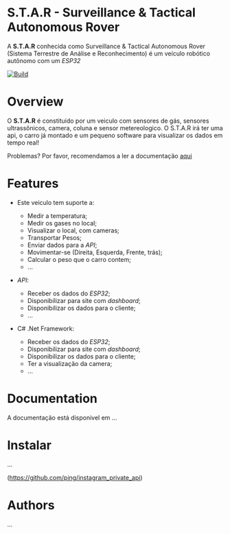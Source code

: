 # S.T.A.R - Surveillance & Tactical Autonomous Rover

A **S.T.A.R** conhecida como Surveillance & Tactical Autonomous Rover (Sistema Terrestre de Análise e Reconhecimento) é um veículo robótico autônomo com um _ESP32_

[![Build](https://www.buymeacoffee.com/assets/img/custom_images/yellow_img.png)](https://youtu.be/zL19uMsnpSU)

# Overview

O **S.T.A.R** é constituido por um veiculo com sensores de gás, sensores ultrassônicos, camera, coluna e sensor metereologico. O S.T.A.R irá ter uma api, o carro já montado e um pequeno software para visualizar os dados em tempo real!

Problemas? Por favor, recomendamos a ler a documentação [aqui](https://www.youtube.com/watch?v=TlWkw2_o1TI)

# Features

* Este veiculo tem suporte a:
    * Medir a temperatura;
    * Medir os gases no local;
    * Visualizar o local, com cameras;
    * Transportar Pesos;
    * Enviar dados para a _API_;
    * Movimentar-se (Direita, Esquerda, Frente, trás);
    * Calcular o peso que o carro contem;
    * ...

* _API_:
    * Receber os dados do _ESP32_;
    * Disponibilizar para site com _dashboard_;
    * Disponibilizar os dados para o cliente;
    * ...

* C# .Net Framework:
    * Receber os dados do _ESP32_;
    * Disponibilizar para site com _dashboard_;
    * Disponibilizar os dados para o cliente;
    * Ter a visualização da camera;
    * ...
    
# Documentation

A documentação está disponivel em ...

# Instalar

...


(https://github.com/ping/instagram_private_api)

# Authors
...

